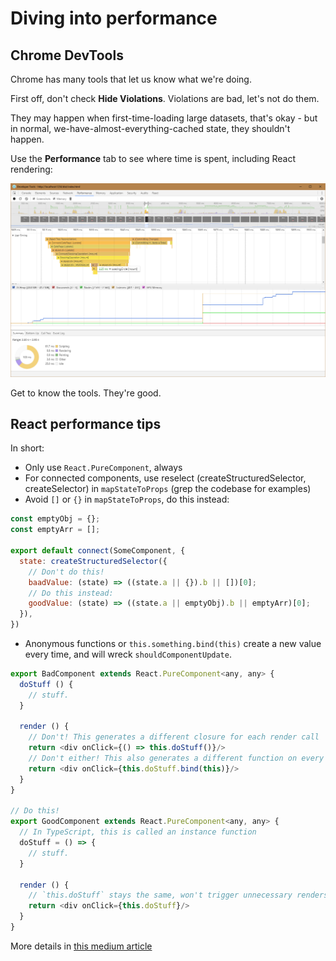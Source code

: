 # Diving into performance

## Chrome DevTools

Chrome has many tools that let us know what we're doing.

First off, don't check **Hide Violations**. Violations are bad, let's not do them.

They may happen when first-time-loading large datasets, that's okay - but in normal, we-have-almost-everything-cached state, they shouldn't happen.

Use the **Performance** tab to see where time is spent, including React rendering:

![](/assets/profile-react.png)

Get to know the tools. They're good.

## React performance tips

In short:

* Only use `React.PureComponent`, always
* For connected components, use reselect \(createStructuredSelector, createSelector\) in `mapStateToProps` \(grep the codebase for examples\)
* Avoid `[]` or `{}` in `mapStateToProps`, do this instead:

```javascript
const emptyObj = {};
const emptyArr = [];

export default connect(SomeComponent, {
  state: createStructuredSelector({
    // Don't do this!
    baadValue: (state) => ((state.a || {}).b || [])[0];
    // Do this instead:
    goodValue: (state) => ((state.a || emptyObj).b || emptyArr)[0];
  }),
})
```

* Anonymous functions or `this.something.bind(this)` create a new value every time, and will wreck `shouldComponentUpdate`.

```javascript
export BadComponent extends React.PureComponent<any, any> {
  doStuff () {
    // stuff.
  }

  render () {
    // Don't! This generates a different closure for each render call
    return <div onClick={() => this.doStuff()}/>
    // Don't either! This also generates a different function on every render
    return <div onClick={this.doStuff.bind(this)}/>
  }
}

// Do this!
export GoodComponent extends React.PureComponent<any, any> {
  // In TypeScript, this is called an instance function
  doStuff = () => {
    // stuff.
  }

  render () {
    // `this.doStuff` stays the same, won't trigger unnecessary renders
    return <div onClick={this.doStuff}/>
  }
}
```

More details in [this medium article](https://medium.com/@esamatti/react-js-pure-render-performance-anti-pattern-fb88c101332f)

